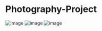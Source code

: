# Photography-Project


![image](https://github.com/user-attachments/assets/994ec491-39eb-4b75-816a-7a4ce88c18f5)
![image](https://github.com/user-attachments/assets/21af4df5-4e58-4173-b429-01770f7057ea)
![image](https://github.com/user-attachments/assets/e2cb4ef8-871d-431f-a727-a7cbd2f9a6c6)
